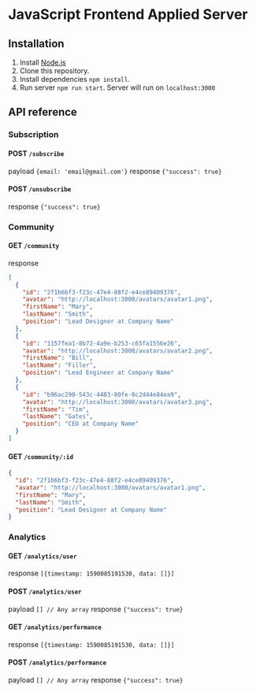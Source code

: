 # JavaScript Frontend Applied Server

## Installation

1. Install [Node.js](https://nodejs.org/en/download/)
2. Clone this repository.
3. Install dependencies `npm install`.
4. Run server `npm run start`. Server will run on `localhost:3000`

## API reference

### Subscription

#### POST `/subscribe`

payload `{email: 'email@gmail.com'}`
response `{"success": true}`

#### POST `/unsubscribe`

response `{"success": true}`

### Community

#### GET `/community`

response

```json
[
  {
    "id": "2f1b6bf3-f23c-47e4-88f2-e4ce89409376",
    "avatar": "http://localhost:3000/avatars/avatar1.png",
    "firstName": "Mary",
    "lastName": "Smith",
    "position": "Lead Designer at Company Name"
  },
  {
    "id": "1157fea1-8b72-4a9e-b253-c65fa1556e26",
    "avatar": "http://localhost:3000/avatars/avatar2.png",
    "firstName": "Bill",
    "lastName": "Filler",
    "position": "Lead Engineer at Company Name"
  },
  {
    "id": "b96ac290-543c-4403-80fe-0c2d44e84ea9",
    "avatar": "http://localhost:3000/avatars/avatar3.png",
    "firstName": "Tim",
    "lastName": "Gates",
    "position": "CEO at Company Name"
  }
]
```

#### GET `/community/:id`

```json
{
  "id": "2f1b6bf3-f23c-47e4-88f2-e4ce89409376",
  "avatar": "http://localhost:3000/avatars/avatar1.png",
  "firstName": "Mary",
  "lastName": "Smith",
  "position": "Lead Designer at Company Name"
}
```

### Analytics

#### GET `/analytics/user`

response `[{timestamp: 1590085191530, data: []}]`

#### POST `/analytics/user`

payload `[] // Any array`
response `{"success": true}`

#### GET `/analytics/performance`

response `[{timestamp: 1590085191530, data: []}]`

#### POST `/analytics/performance`

payload `[] // Any array`
response `{"success": true}`
